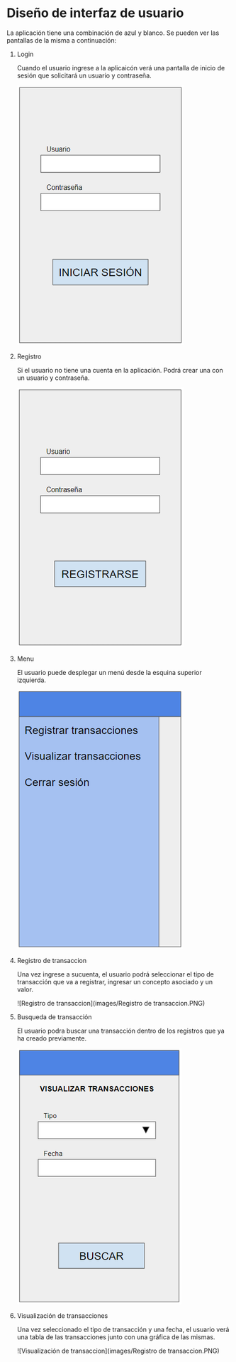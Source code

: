 # Diseño de interfaz de usuario

La aplicación tiene una combinación de azul y blanco. Se pueden ver las pantallas de la misma a continuación:

1. Login

   Cuando el usuario ingrese a la aplicaicón verá una pantalla de inicio de sesión que solicitará un usuario y contraseña.

   ![Login](images/Login.PNG)

2. Registro

   Si el usuario no tiene una cuenta en la aplicación. Podrá crear una con un usuario y contraseña.

   ![Registro](images/Registro.PNG)

3. Menu

   El usuario puede desplegar un menú desde la esquina superior izquierda.

   ![Menu](images/Menu.PNG)

4. Registro de transaccion
   
   Una vez ingrese a sucuenta, el usuario podrá seleccionar el tipo de transacción que va a registrar, ingresar un concepto asociado y un valor.
   
   ![Registro de transaccion](images/Registro de transaccion.PNG)
   
5. Busqueda de transacción
   
   El usuario podra buscar una transacción dentro de los registros que ya ha creado previamente.
   
   ![Busqueda de transaccion](images/Busqueda.PNG)
   
6. Visualización de transacciones
   
   Una vez seleccionado el tipo de transacción y una fecha, el usuario verá una tabla de las transacciones junto con una gráfica de las mismas.
   
   ![Visualización de transaccion](images/Registro de transaccion.PNG)
